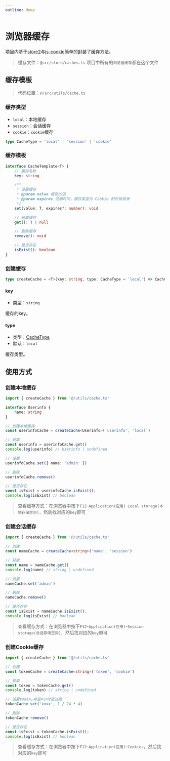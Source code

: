 ```yaml
---
outline: deep
---
```


# 浏览器缓存

项目内基于[store2](https://github.com/nbubna/store)与[js-cookie](https://github.com/js-cookie/js-cookie)简单的封装了缓存方法。

> 缓存文件：`@src/store/caches.ts` 项目中所有的`浏览器缓存`都在这个文件

## 缓存模板

> 代码位置：`@/src/utils/cache.ts`

### 缓存类型

* `local`：本地缓存
* `session`：会话缓存
* `cookie`：`cookie`缓存

```ts
type CacheType = 'local' | 'session' | 'cookie'
```

### 缓存模板

```ts
interface CacheTemplate<T> {
    // 缓存名称
    key: string

    /**
     * 设置缓存
     * @param value 缓存的值
     * @param expires 过期时间，缓存类型为 Cookie 的时候有效
     */
    set(value: T, expires?: number): void

    // 获取缓存
    get(): T | null

    // 删除缓存
    remove(): void

    // 是否存在
    isExist(): boolean
}
```

### 创建缓存

```ts
type createCache = <T>(key: string, type: CacheType = 'local') => CacheTemplate<T>
```

#### key

* 类型：`string`

缓存的key。

#### type

* 类型：[CacheType](/frontendGuide/manual/basis/localCache#缓存类型)
* 默认：`local`

缓存类型。

## 使用方式

### 创建本地缓存

```ts
import { createCache } from '@/utils/cache.ts'

interface Userinfo {
    name: string
}

// 创建本地缓存
const userinfoCache = createCache<Userinfo>('userinfo', 'local')

// 获取
const userinfo = userinfoCache.get()
console.log(userinfo) // Userinfo | undefined

// 设置
userinfoCache.set({ name: 'admin' })

// 删除
userinfoCache.remove()

// 是否存在
const isExist = userinfoCache.isExist();
console.log(isExist) // boolean
```

> 查看缓存方式：在浏览器中按下`F12`-`Application(应用)`-`Local storage(本地存储空间)`，然后找对应的`key`即可

### 创建会话缓存

```ts
import { createCache } from '@/utils/cache.ts'

// 创建
const nameCache = createCache<string>('name', 'session')

// 获取
const name = nameCache.get()
console.log(name) // string | undefined

// 设置
nameCache.set('admin')

// 删除
nameCache.remove()

// 是否存在
const isExist = nameCache.isExist();
console.log(isExist) // boolean
```

> 查看缓存方式：在浏览器中按下`F12`-`Application(应用)`-`Session storage(会话存储空间)`，然后找对应的`key`即可

### 创建Cookie缓存

```ts
import { createCache } from '@/utils/cache.ts'

// 创建
const tokenCache = createCache<string>('token', 'cookie')

// 获取
const token = tokenCache.get()
console.log(token) // string | undefined

// 设置token,并且4小时后过期
tokenCache.set('xxxx', 1 / 24 * 4)

// 删除
tokenCache.remove()

// 是否存在
const isExist = tokenCache.isExist();
console.log(isExist) // boolean
```

> 查看缓存方式：在浏览器中按下`F12`-`Application(应用)`-`Cookies`，然后找对应的`key`即可 
